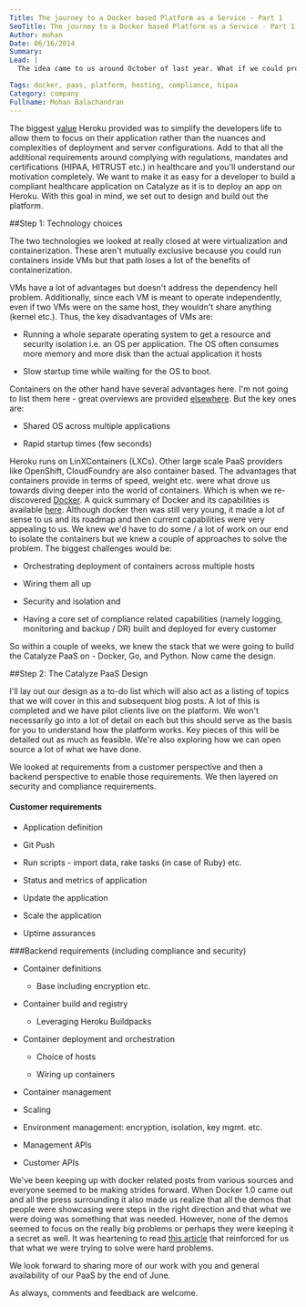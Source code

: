 ```yaml
---
Title: The journey to a Docker based Platform as a Service - Part 1
SeoTitle: The journey to a Docker based Platform as a Service - Part 1
Author: mohan
Date: 06/16/2014
Summary: 
Lead: |
  The idea came to us around October of last year. What if we could provide a platform such that we ourselves had no access to our customers data? The more we thought about it, the more sense it made. One of the primary business reasons was that such an approach would limit any additional liability that we would incur. This wouldn't obviate the need for a BAA of course. From an overall security and privacy perspective, such an approach would almost guarantee that the core encryption requirements imposed by HIPAA and the segregation requirements imposed by enterprises and the needs of private clouds would be easily addressed.The main challenge was how to go about doing this from a technical perspective. The service we most wanted to emulate was [Heroku](http://www.heroku.com).

Tags: docker, paas, platform, hosting, compliance, hipaa
Category: company
Fullname: Mohan Balachandran
---
```

The biggest [value](http://www.quora.com/In-lay-man-terms-what-is-the-value-that-Heroku-brings-to-the-user-I-presume-that-anyone-can-install-and-host-Ruby-on-any-servers-Then-what-makes-Heroku-so-special) Heroku provided was to simplify the developers life to allow them to focus on their application rather than the nuances and complexities of deployment and server configurations. Add to that all the additional requirements around complying with regulations, mandates and certifications (HIPAA, HITRUST etc.) in healthcare and you'll understand our motivation completely. We want to make it as easy for a developer to build a compliant healthcare application on Catalyze as it is to deploy an app on Heroku. With this goal in mind, we set out to design and build out the platform.

##Step 1: Technology choices

The two technologies we looked at really closed at were virtualization and containerization. These aren't mutually exclusive because you could run containers inside VMs but that path loses a lot of the benefits of containerization.

VMs have a lot of advantages but doesn't address the dependency hell problem. Additionally, since each VM is meant to operate independently, even if two VMs were on the same host, they wouldn't share anything (kernel etc.). Thus, the key disadvantages of VMs are:

- Running a whole separate operating system to get a resource and security isolation i.e. an OS per application. The OS often consumes more memory and more disk than the actual application it hosts

- Slow startup time while waiting for the OS to boot.

Containers on the other hand have several advantages here. I'm not going to list them here - great overviews are provided [elsewhere](http://bodenr.blogspot.com/2014/05/kvm-and-docker-lxc-benchmarking-with.html). But the key ones are:

- Shared OS across multiple applications

- Rapid startup times (few seconds)

Heroku runs on LinXContainers (LXCs). Other large scale PaaS providers like OpenShift, CloudFoundry are also container based. The advantages that containers provide in terms of speed, weight etc. were what drove us towards diving deeper into the world of containers.  Which is when we re-discovered [Docker](http://www.docker.io). A quick summary of Docker and its capabilities is available [here](http://www.slideshare.net/dotCloud/why-docker2bisv4). Although docker then was still very young, it made a lot of sense to us and its roadmap and then current capabilities were very appealing to us. We knew we'd have to do some / a lot of work on our end to isolate the containers but we knew a couple of approaches to solve the problem. The biggest challenges would be:

- Orchestrating deployment of containers across multiple hosts

- Wiring them all up

- Security and isolation and

- Having a core set of compliance related capabilities (namely logging, monitoring and backup / DR) built and deployed for every customer

So within a couple of weeks, we knew the stack that we were going to build the Catalyze PaaS on - Docker, Go, and Python. Now came the design.


##Step 2: The Catalyze PaaS Design

I'll lay out our design as a to-do list which will also act as a listing of topics that we will cover in this and subsequent blog posts. A lot of this is completed and we have pilot clients live on the platform. We won't necessarily go into a lot of detail on each but this should serve as the basis for you to understand how the platform works. Key pieces of this will be detailed out as much as feasible. We're also exploring how we can open source a lot of what we have done.

We looked at requirements from a customer perspective and then a backend perspective to enable those requirements. We then layered on security and compliance requirements.

#### Customer requirements

- Application definition

- Git Push

- Run scripts - import data, rake tasks (in case of Ruby) etc.

- Status and metrics of application

- Update the application

- Scale the application

- Uptime assurances


###Backend requirements (including compliance and security)

- Container definitions

    - Base including encryption etc.

- Container build and registry

    - Leveraging Heroku Buildpacks

- Container deployment and orchestration

    - Choice of hosts

    - Wiring up containers

- Container management

- Scaling

- Environment management: encryption, isolation, key mgmt. etc.

- Management APIs

- Customer APIs

We've been keeping up with docker related posts from various sources and everyone seemed to be making strides forward. When Docker 1.0 came out and all the press surrounding it also made us realize that all the demos that people were showcasing were steps in the right direction and that what we were doing was something that was needed. However, none of the demos seemed to focus on the really big problems or perhaps they were keeping it a secret as well. It was heartening to read [this article](https://devopsu.com/blog/docker-misconceptions/) that reinforced for us that what we were trying to solve were hard problems.

We look forward to sharing more of our work with you and general availability of our PaaS by the end of June.

As always, comments and feedback are welcome.


